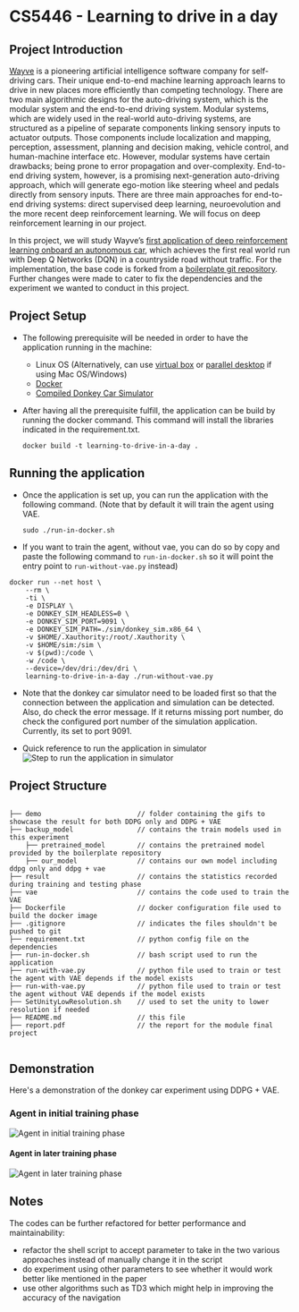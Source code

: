 # CS5446 - Learning to drive in a day

## Project Introduction

[Wayve](https://wayve.ai/) is a pioneering artificial intelligence software company for self-driving cars. Their unique end-to-end machine learning approach learns to drive in new places more efficiently than competing technology. There are two main algorithmic designs for the auto-driving system, which is the modular system and the end-to-end driving system. Modular systems, which are widely used in the real-world auto-driving systems, are structured as a pipeline of separate components linking sensory inputs to actuator outputs. Those components include localization and mapping, perception,
assessment, planning and decision making, vehicle control, and human-machine interface etc. However, modular systems have certain drawbacks; being prone to error propagation and over-complexity. End-to-end driving system, however, is a
promising next-generation auto-driving approach, which will generate ego-motion like steering wheel and pedals directly from sensory inputs. There are three main approaches for end-to-end driving systems: direct supervised deep learning, neuroevolution and the more recent deep reinforcement learning. We will focus on deep reinforcement learning in our project.

In this project, we will study Wayve’s [first application of deep reinforcement learning onboard an autonomous car](https://www.researchgate.net/publication/326144771_Learning_to_Drive_in_a_Day), which achieves the first real world run with Deep Q Networks (DQN) in a countryside road without traffic. For the implementation, the base code is forked from a [boilerplate git repository](https://github.com/r7vme/learning-to-drive-in-a-day). Further changes were made to cater to fix the dependencies and the experiment we wanted to conduct in this project.

## Project Setup

- The following prerequisite will be needed in order to have the application running in the machine:

  - Linux OS (Alternatively, can use [virtual box](https://www.virtualbox.org/) or [parallel desktop](https://www.parallels.com) if using Mac OS/Windows)
  - [Docker](https://docs.docker.com/engine/install/ubuntu/)
  - [Compiled Donkey Car Simulator](https://drive.google.com/open?id=1sK2luxKYV1cpaZLhVwfXrmGU3TRa5C3B)

- After having all the prerequisite fulfill, the application can be build by running the docker command. This command will install the libraries indicated in the requirement.txt.
  ```
  docker build -t learning-to-drive-in-a-day .
  ```

## Running the application

- Once the application is set up, you can run the application with the following command. (Note that by default it will train the agent using VAE.

  ```
  sudo ./run-in-docker.sh
  ```

- If you want to train the agent, without vae, you can do so by copy and paste the following command to `run-in-docker.sh` so it will point the entry point to `run-without-vae.py` instead)

```
docker run --net host \
    --rm \
    -ti \
    -e DISPLAY \
    -e DONKEY_SIM_HEADLESS=0 \
    -e DONKEY_SIM_PORT=9091 \
    -e DONKEY_SIM_PATH=./sim/donkey_sim.x86_64 \
    -v $HOME/.Xauthority:/root/.Xauthority \
    -v $HOME/sim:/sim \
    -v $(pwd):/code \
    -w /code \
    --device=/dev/dri:/dev/dri \
    learning-to-drive-in-a-day ./run-without-vae.py
```

- Note that the donkey car simulator need to be loaded first so that the connection between the application and simulation can be detected. Also, do check the error message. If it returns missing port number, do check the configured port number of the simulation application. Currently, its set to port 9091.

- Quick reference to run the application in simulator
  ![Step to run the application in simulator](<(https://user-images.githubusercontent.com/25121123/142888775-fbdb56d0-260c-485d-ba40-98b3a48d451b.gif)>)

## Project Structure

```

├── demo                        // folder containing the gifs to showcase the result for both DDPG only and DDPG + VAE
├── backup_model                // contains the train models used in this experiment
    ├── pretrained_model        // contains the pretrained model provided by the boilerplate repository
    ├── our_model               // contains our own model including ddpg only and ddpg + vae
├── result                      // contains the statistics recorded during training and testing phase
├── vae                         // contains the code used to train the VAE
├── Dockerfile                  // docker configuration file used to build the docker image
├── .gitignore                  // indicates the files shouldn't be pushed to git
├── requirement.txt             // python config file on the dependencies
├── run-in-docker.sh            // bash script used to run the application
├── run-with-vae.py             // python file used to train or test the agent with VAE depends if the model exists
├── run-with-vae.py             // python file used to train or test the agent without VAE depends if the model exists
├── SetUnityLowResolution.sh    // used to set the unity to lower resolution if needed
├── README.md                   // this file
├── report.pdf                  // the report for the module final project


```

## Demonstration

Here's a demonstration of the donkey car experiment using DDPG + VAE.

### Agent in initial training phase

![Agent in initial training phase](https://user-images.githubusercontent.com/25121123/142881980-ab3ee95a-ff36-413b-a00c-68a78847c7b1.gif)

#### Agent in later training phase

![Agent in later training phase](https://user-images.githubusercontent.com/25121123/142882008-af4dc90e-7360-4c57-83ff-7282e800e436.gif)

## Notes

The codes can be further refactored for better performance and maintainability: </br>

- refactor the shell script to accept parameter to take in the two various approaches instead of manually change it in the script
- do experiment using other parameters to see whether it would work better like mentioned in the paper
- use other algorithms such as TD3 which might help in improving the accuracy of the navigation

